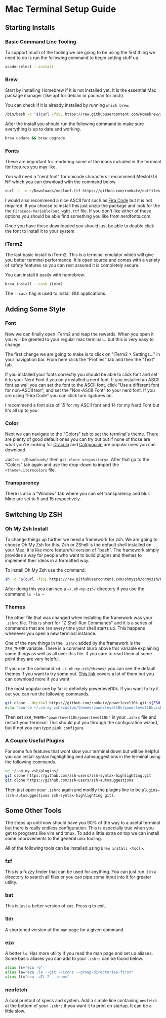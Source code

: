 # Mac Terminal Setup Guide

## Starting Installs

### Basic Command Line Tooling

To support much of the tooling we are going to be using the first thing we need to do is run the following command to begin setting stuff up.

```bash
xcode-select --install
```

### Brew

Start by installing Homebrew if it is not installed yet. It is the essential Mac package manager (like apt for debian or pacman for arch).

You can check if it is already installed by running `which brew`.

```bash
/bin/bash -c "$(curl -fsSL https://raw.githubusercontent.com/Homebrew/install/HEAD/install.sh)"
```

After the install you should run the following command to make sure everything is up to date and working.

```bash
brew update && brew upgrade
```

### Fonts

These are important for rendering some of the icons included in the terminal for features you may like.

You will need a "nerd font" for unicode characters I recommend MesloLGS NF which you can download with the command below.

```bash
curl -L -o ~/Downloads/meslonf.ttf https://github.com/romkatv/dotfiles-public/raw/master/.local/share/fonts/NerdFonts/MesloLGS%20NF%20Regular.ttf
```

I would also recommend a nice ASCII font such as [Fira Code](https://fonts.google.com/specimen/Fira+Code) but it is not required.
If you choose to install this just unzip the package and look for the the `FiraCode-VariableFont_wght.ttf` file.
If you don't like either of these options you should be able find something you like from nerdfonts.com.

Once you have these downloaded you should just be able to double click the font to install it to your system.

### iTerm2

The last basic install is iTerm2. This is a terminal emulator which will give you better terminal performance.
It is open source and comes with a variety of safety features so you can rest assured it is completely secure.

You can install it easily with homebrew.

```bash
brew install --cask iterm2
```

The `--cask` flag is used to install GUI applications.

## Adding Some Style

### Font

Now we can finally open iTerm2 and reap the rewards.
When you open it you will be greeted to your regular mac terminal... but this is very easy to change.

The first change we are going to make is to click on "iTerm2 > Settings..." in your navigation bar.
From here click the "Profiles" tab and then the "Text" tab.

If you installed your fonts correctly you should be able to click font and set it to your Nerd Font if you only installed a nerd font.
If you installed an ASCII font as well you can set the font to the ASCII font, click "Use a different font for non-ASCII text", and set the "Non-ASCII Font" to your nerd font.
If you are using "Fira Code" you can click turn ligatures on.

I recommend a font size of 15 for my ASCII font and 14 for my Nerd Font but it's all up to you.

### Color

Next we can navigate to the "Colors" tab to set the terminal's theme.
There are plenty of good default ones you can try out but if none of those are what you're looking for [Dracula](https://github.com/dracula/iterm) and [Catppuccin](https://github.com/catppuccin/iterm) are popular ones you can download.

Just `cd ~/Downloads/` then `git clone <repository>`. After that go to the "Colors" tab again and use the drop-down to import the `<theme>.itermcolors` file.

### Transparency

There is also a "Window" tab where you can set transparency and blur. Mine are set to 5 and 15 respectively.

## Switching Up ZSH

### Oh My Zsh Install

To change things up further we need a framework for zsh. We are going to choose Oh My Zsh for this.
Zsh or ZShell is the default shell installed on your Mac; it is like more featureful version of "bash".
The framework simply provides a way for people who want to build plugins and themes to implement their ideas in a formatted way.

To install Oh My Zsh use the command:

```bash
sh -c "$(curl -fsSL https://raw.githubusercontent.com/ohmyzsh/ohmyzsh/master/tools/install.sh)"
```

After doing this you can see a `~/.oh-my-zsh/` directory if you use the command `ls -la ~`

### Themes

The other file that was changed when installing the framework was your `.zshrc` file.
This is short for "Z Shell Run Commands" and it is a series of commands that are ran every time your shell starts up.
This happens whenever you open a new terminal instance.

One of the new things in the `.zshrc` added by the framework is the `ZSH_THEME` variable.
There is a comment blurb above this variable explaining some things as well as all over this file.
If you care to read them at some point they are very helpful.

If you use the command `cd ~/.oh-my-zsh/themes/` you can see the default themes if you want to try some out.
[This link](https://github.com/ohmyzsh/ohmyzsh/wiki/Themes) covers a lot of them but you can download more if you want.

The most popular one by far is definitely powerlevel10k. If you want to try it out you can run the following commands.

```bash
git clone --depth=1 https://github.com/romkatv/powerlevel10k.git ${ZSH_CUSTOM:-$HOME/.oh-my-zsh/custom}/themes/powerlevel10k
echo 'source ~/.oh-my-zsh/custom/themes/powerlevel10k/powerlevel10k.zsh-theme' >> ~/.zshrc
```

Then set `ZSH_THEME="powerlevel10k/powerlevel10k"` in your `.zshrc` file and restart your terminal.
This should put you through the configuration wizard, but if not you can type `p10k configure`

### A Couple Useful Plugins

For some fun features that wont slow your terminal down but will be helpful you can install syntax highlighting and autosuggestions in the terminal using the following commands.

```bash
cd ~/.oh-my-zsh/plugins/
git clone https://github.com/zsh-users/zsh-syntax-highlighting.git
git clone https://github.com/zsh-users/zsh-autosuggestions
```
Then just open your `.zshrc` again and modify the plugins line to be `plugins=(zsh-autosuggestions zsh-syntax-highlighting git)`.

## Some Other Tools

The steps up until now should have you 90% of the way to a useful terminal but there is really endless configuration.
This is especially true when you get to programs like vim and tmux.
To add a little extra on top we can install some improvements to the general unix tooling.

All of the following tools can be installed using `brew install <tool>`.

### fzf

This is a fuzzy finder that can be used for anything. You can just run it in a directory to search all files or you can pipe some input into it for greater utility.

### bat

This is just a better version of `cat`. Press q to exit.

### tldr

A shortened version of the `man` page for a given command.

### eza

A better `ls`. Has more utility if you read the man page and set up aliases.
Some basic aliases you can add to your `.zshrc` can be found below.

```bash
alias ls="eza -G"
alias la="eza -la --git --icons --group-directories-first"
alias lt="eza -aTL 2 --icons"
```

### neofetch

A cool printout of specs and system.
Add a simple line containing `neofetch` at the bottom of your `.zshrc` if you want it to print on startup.
It can be a little slow.
